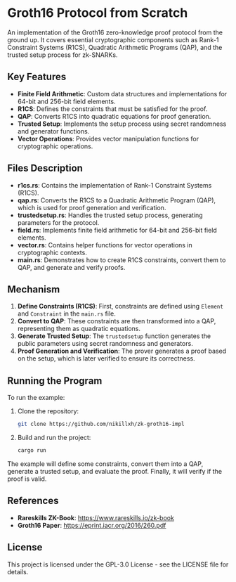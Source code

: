 # Groth16 Protocol from Scratch

An implementation of the Groth16 zero-knowledge proof protocol from the ground up. It covers essential cryptographic components such as Rank-1 Constraint Systems (R1CS), Quadratic Arithmetic Programs (QAP), and the trusted setup process for zk-SNARKs.

## Key Features

- **Finite Field Arithmetic**: Custom data structures and implementations for 64-bit and 256-bit field elements.
- **R1CS**: Defines the constraints that must be satisfied for the proof.
- **QAP**: Converts R1CS into quadratic equations for proof generation.
- **Trusted Setup**: Implements the setup process using secret randomness and generator functions.
- **Vector Operations**: Provides vector manipulation functions for cryptographic operations.

## Files Description

- **r1cs.rs**: Contains the implementation of Rank-1 Constraint Systems (R1CS).
- **qap.rs**: Converts the R1CS to a Quadratic Arithmetic Program (QAP), which is used for proof generation and verification.
- **trustedsetup.rs**: Handles the trusted setup process, generating parameters for the protocol.
- **field.rs**: Implements finite field arithmetic for 64-bit and 256-bit field elements.
- **vector.rs**: Contains helper functions for vector operations in cryptographic contexts.
- **main.rs**: Demonstrates how to create R1CS constraints, convert them to QAP, and generate and verify proofs.

## Mechanism

1. **Define Constraints (R1CS)**: First, constraints are defined using `Element` and `Constraint` in the `main.rs` file.
2. **Convert to QAP**: These constraints are then transformed into a QAP, representing them as quadratic equations.
3. **Generate Trusted Setup**: The `trustedsetup` function generates the public parameters using secret randomness and generators.
4. **Proof Generation and Verification**: The prover generates a proof based on the setup, which is later verified to ensure its correctness.

## Running the Program

To run the example:

1. Clone the repository:
   ```bash
   git clone https://github.com/nikillxh/zk-groth16-impl
2. Build and run the project:
    ```bash
    cargo run
The example will define some constraints, convert them into a QAP, generate a trusted setup, and evaluate the proof. Finally, it will verify if the proof is valid.

## References
- **Rareskills ZK-Book**: https://www.rareskills.io/zk-book
- **Groth16 Paper**: https://eprint.iacr.org/2016/260.pdf

## License
This project is licensed under the GPL-3.0 License - see the LICENSE file for details.
